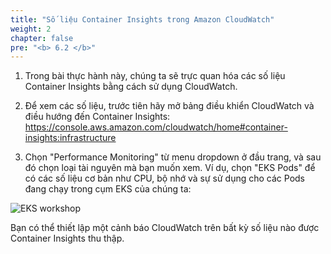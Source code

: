 ```yaml
---
title: "Số liệu Container Insights trong Amazon CloudWatch"
weight: 2
chapter: false
pre: "<b> 6.2 </b>"
---
```


1. Trong bài thực hành này, chúng ta sẽ trực quan hóa các số liệu Container Insights bằng cách sử dụng CloudWatch.

2. Để xem các số liệu, trước tiên hãy mở bảng điều khiển CloudWatch và điều hướng đến Container Insights: https://console.aws.amazon.com/cloudwatch/home#container-insights:infrastructure


3. Chọn "Performance Monitoring" từ menu dropdown ở đầu trang, và sau đó chọn loại tài nguyên mà bạn muốn xem. Ví dụ, chọn "EKS Pods" để có các số liệu cơ bản như CPU, bộ nhớ và sự sử dụng cho các Pods đang chạy trong cụm EKS của chúng ta:

![EKS workshop](/EKS-Workshop-4/images/0007/0001.jpg?featherlight=false&width=90pc)

Bạn có thể thiết lập một cảnh báo CloudWatch trên bất kỳ số liệu nào được Container Insights thu thập.






